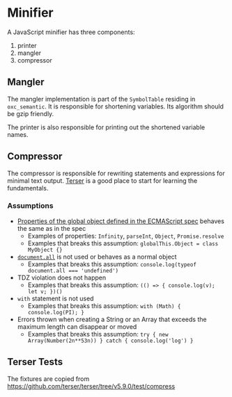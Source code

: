 # Minifier

A JavaScript minifier has three components:

1. printer
2. mangler
3. compressor

## Mangler

The mangler implementation is part of the `SymbolTable` residing in `oxc_semantic`.
It is responsible for shortening variables. Its algorithm should be gzip friendly.

The printer is also responsible for printing out the shortened variable names.

## Compressor

The compressor is responsible for rewriting statements and expressions for minimal text output.
[Terser](https://github.com/terser/terser) is a good place to start for learning the fundamentals.

### Assumptions

- [Properties of the global object defined in the ECMAScript spec](https://tc39.es/ecma262/multipage/global-object.html#sec-global-object) behaves the same as in the spec
  - Examples of properties: `Infinity`, `parseInt`, `Object`, `Promise.resolve`
  - Examples that breaks this assumption: `globalThis.Object = class MyObject {}`
- [`document.all`](https://tc39.es/ecma262/multipage/additional-ecmascript-features-for-web-browsers.html#sec-IsHTMLDDA-internal-slot) is not used or behaves as a normal object
  - Examples that breaks this assumption: `console.log(typeof document.all === 'undefined')`
- TDZ violation does not happen
  - Examples that breaks this assumption: `(() => { console.log(v); let v; })()`
- `with` statement is not used
  - Examples that breaks this assumption: `with (Math) { console.log(PI); }`
- Errors thrown when creating a String or an Array that exceeds the maximum length can disappear or moved
  - Examples that breaks this assumption: `try { new Array(Number(2n**53n)) } catch { console.log('log') }`

## Terser Tests

The fixtures are copied from https://github.com/terser/terser/tree/v5.9.0/test/compress
